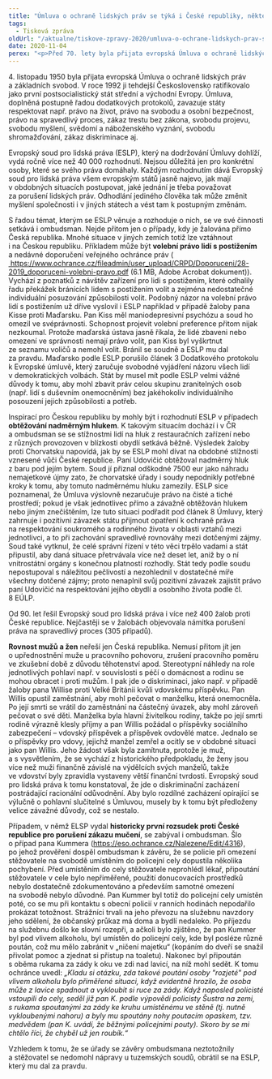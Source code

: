 ```yaml
---
title: "Úmluva o ochraně lidských práv se týká i České republiky, některá témata řeší i ombudsman"
tags:
  - Tisková zpráva
oldUrl: "/aktualne/tiskove-zpravy-2020/umluva-o-ochrane-lidskych-prav-se-tyka-i-ceske-republiky-nektera-temata-resi-i-ombuds"
date: 2020-11-04
perex: "<p>Před 70. lety byla přijata evropská Úmluva o ochraně lidských práv a základních svobod. S tématy souvisejícími se závazky států a s případy možného porušení Úmluvy se setkává i ombudsman.</p>"
---
```


<!-- imported from the old website -->

<p>4. listopadu 1950 byla přijata evropská Úmluva o ochraně lidských práv a základních svobod. V roce 1992 ji tehdejší Československo ratifikovalo jako první postsocialistický stát střední a východní Evropy. Úmluva, doplněná postupně řadou dodatkových protokolů, zavazuje státy respektovat např. právo na život, právo na svobodu a osobní bezpečnost, právo na spravedlivý proces, zákaz trestu bez zákona, svobodu projevu, svobodu myšlení, svědomí a náboženského vyznání, svobodu shromažďování, zákaz diskriminace aj. </p> <p>Evropský soud pro lidská práva (ESLP), který na dodržování Úmluvy dohlíží, vydá ročně více než 40 000 rozhodnutí. Nejsou důležitá jen pro konkrétní osoby, které se svého práva domáhaly. Každým rozhodnutím dává Evropský soud pro lidská práva všem evropským států jasně najevo, jak mají v obdobných situacích postupovat, jaké jednání je třeba považovat za porušení lidských práv. Odhodlání jediného člověka tak může změnit myšlení společnosti i v jiných státech a vést tam k postupným změnám. </p> <p>S řadou témat, kterým se ESLP věnuje a rozhoduje o nich, se ve své činnosti setkává i ombudsman. Nejde přitom jen o případy, kdy je žalována přímo Česká republika. Mnohé situace v jiných zemích totiž lze vztáhnout i na Českou republiku. Příkladem může být <b>volební právo lidí s postižením</b> a nedávné doporučení veřejného ochránce práv (<a title="Otevření do nového okna" href="https://www.ochrance.cz/fileadmin/user_upload/CRPD/Doporuceni/28-2019_doporuceni-volebni-pravo.pdf" target="_blank"><img alt="" src="https://www.ochrance.cz/typo3/ext/od_linkdesc/icons/pdf.gif" class="od_linkdesc_icon" /> https://www.ochrance.cz/fileadmin/user_upload/CRPD/Doporuceni/28-2019_doporuceni-volebni-pravo.pdf</a> (6.1 MB, Adobe Acrobat dokument)). Vychází z poznatků z návštěv zařízení pro lidi s postižením, které odhalily řadu překážek bránících lidem s postižením volit a zejména nedostatečné individuální posuzování způsobilosti volit. Podobný názor na volební právo lidí s postižením už dříve vyslovil i ESLP například v případě žaloby pana Kisse proti Maďarsku. Pan Kiss měl maniodepresivní psychózu a soud ho omezil ve svéprávnosti. Schopnost projevit volební preference přitom nijak nezkoumal. Protože maďarská ústava jasně říkala, že lidé zbaveni nebo omezení ve správnosti nemají právo volit, pan Kiss byl vyškrtnut ze seznamu voličů a nemohl volit. Bránil se soudně a ESLP mu dal za pravdu. Maďarsko podle ESLP porušilo článek 3 Dodatkového protokolu k Evropské úmluvě, který zaručuje svobodné vyjádření názoru všech lidí v demokratických volbách. Stát by musel mít podle ESLP velmi vážné důvody k tomu, aby mohl zbavit práv celou skupinu zranitelných osob (např. lidí s duševním onemocněním) bez jakéhokoliv individuálního posouzení jejich způsobilosti a potřeb. </p> <p>Inspirací pro Českou republiku by mohly být i rozhodnutí ESLP v případech <b>obtěžování nadměrným hlukem</b>. K takovým situacím dochází i v ČR a ombudsman se se stížnostmi lidí na hluk z restauračních zařízení nebo z různých provozoven v blízkosti obydlí setkává běžně. Výsledek žaloby proti Chorvatsku napovídá, jak by se ESLP mohl dívat na obdobné stížnosti vznesené vůči České republice. Paní Udovičić obtěžoval nadměrný hluk z baru pod jejím bytem. Soud jí přiznal odškodné 7500 eur jako náhradu nemajetkové újmy zato, že chorvatské úřady i soudy nepodnikly potřebné kroky k tomu, aby tomuto nadměrnému hluku zamezily. ESLP sice poznamenal, že Úmluva výslovně nezaručuje právo na čisté a tiché prostředí; pokud je však jednotlivec přímo a závažně obtěžován hlukem nebo jiným znečištěním, lze tuto situaci podřadit pod článek 8 Úmluvy, který zahrnuje i pozitivní závazek státu přijmout opatření k ochraně práva na respektování soukromého a rodinného života v oblasti vztahů mezi jednotlivci, a to při zachování spravedlivé rovnováhy mezi dotčenými zájmy. Soud také vytknul, že celé správní řízení v této věci trpělo vadami a stát připustil, aby daná situace přetrvávala více než deset let, aniž by o ní vnitrostátní orgány s konečnou platností rozhodly. Stát tedy podle soudu nepostupoval s náležitou pečlivostí a nezohlednil v dostatečné míře všechny dotčené zájmy; proto nenaplnil svůj pozitivní závazek zajistit právo paní Udovičić na respektování jejího obydlí a osobního života podle čl. 8 EÚLP.</p> <p>Od 90. let řešil Evropský soud pro lidská práva i více než 400 žalob proti České republice. Nejčastěji se v žalobách objevovala námitka porušení práva na spravedlivý proces (305 případů).</p> <p><b>Rovnost mužů a žen</b> neřeší jen Česká republika. Nemusí přitom jít jen o upřednostnění muže u pracovního pohovoru, zrušení pracovního poměru ve zkušební době z důvodu těhotenství apod. Stereotypní náhledy na role jednotlivých pohlaví např. v souvislosti s péčí o domácnost a rodinu se mohou obracet i proti mužům. I pak jde o diskriminaci, jako např. v případě žaloby pana Willise proti Velké Británii kvůli vdovskému příspěvku. Pan Willis opustil zaměstnání, aby mohl pečovat o manželku, která onemocněla. Po její smrti se vrátil do zaměstnání na částečný úvazek, aby mohl zároveň pečovat o své děti. Manželka byla hlavní živitelkou rodiny, takže po její smrti rodině výrazně klesly příjmy a pan Willis požádal o příspěvky sociálního zabezpečení – vdovský příspěvek a příspěvek ovdovělé matce. Jednalo se o příspěvky pro vdovy, jejichž manžel zemřel a ocitly se v obdobné situaci jako pan Willis. Jeho žádost však byla zamítnuta, protože je muž, a s vysvětlením, že se vychází z historického předpokladu, že ženy jsou více než muži finančně závislé na výdělcích svých manželů, takže ve vdovství byly zpravidla vystaveny větší finanční tvrdosti. Evropský soud pro lidská práva k tomu konstatoval, že jde o diskriminační zacházení postrádající racionální odůvodnění. Aby bylo rozdílné zacházení opírající se výlučně o pohlavní slučitelné s Úmluvou, musely by k tomu být předloženy velice závažné důvody, což se nestalo.</p> <p>Případem, v němž ELSP vydal <b>historicky první rozsudek proti České republice pro porušení zákazu mučení</b>, se zabýval i ombudsman. Šlo o případ pana Kummera (<a href="https://eso.ochrance.cz/Nalezene/Edit/4316" target="_blank">https://eso.ochrance.cz/Nalezene/Edit/4316</a>), po jehož prověření dospěl ombudsman k závěru, že se policie při omezení stěžovatele na svobodě umístěním do policejní cely dopustila několika pochybení. Před umístěním do cely stěžovatele neprohlédl lékař, připoutání stěžovatele v cele bylo nepřiměřené, použití donucovacích prostředků nebylo dostatečně zdokumentováno a především samotné omezení na svobodě nebylo důvodné. Pan Kummer byl totiž do policejní cely umístěn poté, co se mu při kontaktu s obecní policií v ranních hodinách nepodařilo prokázat totožnost. Strážníci trvali na jeho převozu na služebnu navzdory jeho sdělení, že občanský průkaz má doma a bydlí nedaleko. Po příjezdu na služebnu došlo ke slovní rozepři, a ačkoli bylo zjištěno, že pan Kummer byl pod vlivem alkoholu, byl umístěn do policejní cely, kde byl posléze různě poután, což mu mělo zabránit v „ničení majetku“ (kopáním do dveří se snažil přivolat pomoc a zjednat si přístup na toaletu). Nakonec byl připoután s oběma rukama za zády k oku ve zdi nad lavicí, na níž mohl sedět. K tomu ochránce uvedl:<i> „Kladu si otázku, zda takové poutání osoby &quot;rozjeté&quot; pod vlivem alkoholu bylo přiměřené situaci, když evidentně hrozilo, že osoba může z lavice spadnout a vykloubit si ruce za zády. Když naposled policisté vstoupili do cely, seděl již pan K. podle výpovědi policisty Šustra na zemi, s rukama spoutanými za zády ke kruhu umístěnému ve stěně (tj. nutně vykloubenými nahoru) a byly mu spoutány nohy poutacím opaskem, tzv. medvědem (pan K. uvádí, že běžnými policejními pouty). Skoro by se mi chtělo říci, že chyběl už jen roubík.“</i></p> Vzhledem k tomu, že se úřady se závěry ombudsmana neztotožnily a stěžovatel se nedomohl nápravy u tuzemských soudů, obrátil se na ESLP, který mu dal za pravdu.
